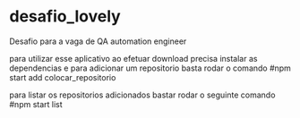 # desafio_lovely
Desafio para a vaga de QA automation engineer

para utilizar esse aplicativo ao efetuar download precisa instalar as dependencias
e para adicionar um repositorio basta rodar o comando
#npm start add colocar_repositorio
	 
para listar os repositorios adicionados bastar rodar o seguinte comando
#npm start list
